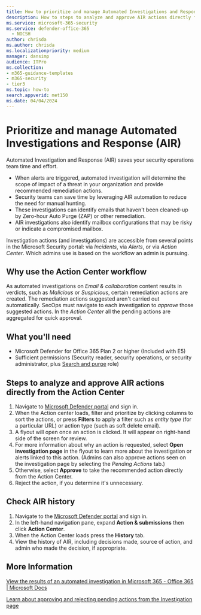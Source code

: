 ```yaml
---
title: How to prioritize and manage Automated Investigations and Response (AIR).
description: How to steps to analyze and approve AIR actions directly from the Action Center. When alerts are triggered, Automated Investigation and Response (AIR) determines the scope of impact of a threat in your organization and provided recommended remediation actions.
ms.service: microsoft-365-security
ms.service: defender-office-365
  - NOCSH
author: chrisda
ms.author: chrisda
ms.localizationpriority: medium
manager: dansimp
audience: ITPro
ms.collection: 
- m365-guidance-templates
- m365-security
- tier3
ms.topic: how-to
search.appverid: met150
ms.date: 04/04/2024
---
```


# Prioritize and manage Automated Investigations and Response (AIR)

Automated Investigation and Response (AIR) saves your security operations team time and effort.

- When alerts are triggered, automated investigation will determine the scope of impact of a threat in your organization and provide recommended remediation actions.
- Security teams can save time by leveraging AIR automation to reduce the need for manual hunting.
- These investigations can identify emails that haven't been cleaned-up by Zero-hour Auto Purge (ZAP) or other remediation.
- AIR investigations also identify mailbox configurations that may be risky or indicate a compromised mailbox.

Investigation actions (and investigations) are accessible from several points in the Microsoft Security portal: via *Incidents*, via *Alerts*, or via *Action Center*. Which admins use is based on the workflow an admin is pursuing.

## Why use the Action Center workflow

As automated investigations on *Email & collaboration* content results in verdicts, such as *Malicious* or *Suspicious*, certain remediation actions are created. The remediation actions suggested aren't carried out automatically. SecOps must navigate to each investigation to *approve* those suggested actions. In the *Action Center* all the pending actions are aggregated for quick approval.

## What you'll need

- Microsoft Defender for Office 365 Plan 2 or higher (Included with E5)
- Sufficient permissions (Security reader, security operations, or security administrator, plus [Search and purge](../mdo-portal-permissions.md) role)

## Steps to analyze and approve AIR actions directly from the Action Center

1. Navigate to [Microsoft Defender portal](https://security.microsoft.com/action-center) and sign in.
2. When the Action center loads, filter and prioritize by clicking columns to sort the actions, or press **Filters** to apply a filter such as *entity type* (for a particular URL) or action type (such as soft delete email).
3. A flyout will open once an action is clicked. It will appear on right-hand side of the screen for review.
4. For more information about why an action is requested, select **Open investigation page** in the flyout to learn more about the investigation or alerts linked to this action. (Admins can also approve actions seen on the investigation page by selecting the *Pending Actions* tab.)
5. Otherwise, select **Approve** to take the recommended action directly from the Action Center.
6. Reject the action, if you determine it's unnecessary.

## Check AIR history

1. Navigate to the [Microsoft Defender portal](https://security.microsoft.com) and sign in.
2. In the left-hand navigation pane, expand **Action & submissions** then click **Action Center**.
3. When the Action Center loads press the **History** tab.
4. View the history of AIR, including decisions made, source of action, and admin who made the decision, if appropriate.

## More Information

[View the results of an automated investigation in Microsoft 365 - Office 365 | Microsoft Docs](../air-view-investigation-results.md)

[Learn about approving and rejecting pending actions from the Investigation page](../air-review-approve-pending-completed-actions.md)
